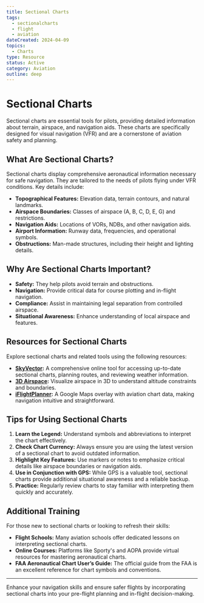 ```yaml
---
title: Sectional Charts
tags:
  - sectionalcharts
  - flight
  - aviation
dateCreated: 2024-04-09
topics:
  - Charts
type: Resource
status: Active
category: Aviation
outline: deep
---
```


# Sectional Charts

Sectional charts are essential tools for pilots, providing detailed information about terrain, airspace, and navigation aids. These charts are specifically designed for visual navigation (VFR) and are a cornerstone of aviation safety and planning.

## What Are Sectional Charts?

Sectional charts display comprehensive aeronautical information necessary for safe navigation. They are tailored to the needs of pilots flying under VFR conditions. Key details include:
- **Topographical Features:** Elevation data, terrain contours, and natural landmarks.
- **Airspace Boundaries:** Classes of airspace (A, B, C, D, E, G) and restrictions.
- **Navigation Aids:** Locations of VORs, NDBs, and other navigation aids.
- **Airport Information:** Runway data, frequencies, and operational symbols.
- **Obstructions:** Man-made structures, including their height and lighting details.

## Why Are Sectional Charts Important?

- **Safety:** They help pilots avoid terrain and obstructions.
- **Navigation:** Provide critical data for course plotting and in-flight navigation.
- **Compliance:** Assist in maintaining legal separation from controlled airspace.
- **Situational Awareness:** Enhance understanding of local airspace and features.

## Resources for Sectional Charts

Explore sectional charts and related tools using the following resources:

- **[SkyVector](https://skyvector.com/):** A comprehensive online tool for accessing up-to-date sectional charts, planning routes, and reviewing weather information.
- **[3D Airspace](https://3dairspace.org.uk/index.php/airspace/):** Visualize airspace in 3D to understand altitude constraints and boundaries.
- **[iFlightPlanner](https://www.iflightplanner.com/AviationCharts/):** A Google Maps overlay with aviation chart data, making navigation intuitive and straightforward.

## Tips for Using Sectional Charts

1. **Learn the Legend:** Understand symbols and abbreviations to interpret the chart effectively.
2. **Check Chart Currency:** Always ensure you are using the latest version of a sectional chart to avoid outdated information.
3. **Highlight Key Features:** Use markers or notes to emphasize critical details like airspace boundaries or navigation aids.
4. **Use in Conjunction with GPS:** While GPS is a valuable tool, sectional charts provide additional situational awareness and a reliable backup.
5. **Practice:** Regularly review charts to stay familiar with interpreting them quickly and accurately.

## Additional Training

For those new to sectional charts or looking to refresh their skills:
- **Flight Schools:** Many aviation schools offer dedicated lessons on interpreting sectional charts.
- **Online Courses:** Platforms like Sporty's and AOPA provide virtual resources for mastering aeronautical charts.
- **FAA Aeronautical Chart User’s Guide:** The official guide from the FAA is an excellent reference for chart symbols and conventions.

---

Enhance your navigation skills and ensure safer flights by incorporating sectional charts into your pre-flight planning and in-flight decision-making.
